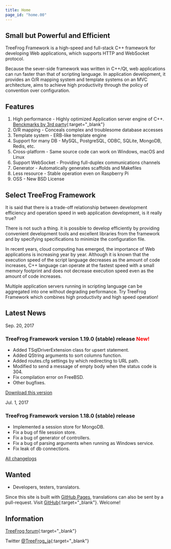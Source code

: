 ```yaml
---
title: Home
page_id: "home.00"
---
```


## <i class="fa fa-bolt" aria-hidden="true"></i> Small but Powerful and Efficient

TreeFrog Framework is a high-speed and full-stack C++ framework for developing Web applications, which supports HTTP and WebSocket protocol.

Because the sever-side framework was written in C++/Qt, web applications can run faster than that of scripting language. In application development, it provides an O/R mapping system and template systems on an MVC architecture, aims to achieve high productivity through the policy of  convention over configuration.


## <i class="fa fa-flag" aria-hidden="true"></i> Features

  1. High performance - Highly optimized Application server engine of C++.  [Benckmarks by 3rd party](http://www.techempower.com/benchmarks/){:target="_blank"}
  2. O/R mapping  - Conceals complex and troublesome database accesses
  3. Template system  - ERB-like template engine
  4. Support for many DB - MySQL, PostgreSQL, ODBC, SQLite, MongoDB, Redis, etc.
  5. Cross-platform  - Same source code can work on Windows, macOS and Linux
  6. Support WebSocket - Providing full-duplex communications channels
  7. Generator - Automatically generates scaffolds and Makefiles
  8. Less resource -  Stable operation even on Raspberry Pi
  9. OSS  - New BSD License


## <i class="fa fa-comment" aria-hidden="true"></i> Select TreeFrog Framework

It is said that there is a trade-off relationship between development efficiency and operation speed in web application development, is it really true?

There is not such a thing. it is possible to develop efficiently by providing convenient development tools and excellent libraries from the framework and by specifying specifications to minimize the configuration file.

In recent years, cloud computing has emerged, the importance of Web applications is increasing year by year. Although it is known that the execution speed of the script language decreases as the amount of code increases, C++ language can operate at the fastest speed with a small memory footprint and does not decrease execution speed even as the amount of code increases.

Multiple application servers running in scripting language can be aggregated into one without degrading performance.
Try TreeFrog Framework which combines high productivity and high speed operation!


## <i class="fa fa-exclamation-circle" aria-hidden="true"></i> Latest News

Sep. 20, 2017

### TreeFrog Framework version 1.19.0 (stable) release <span style="color: red;">New!</span>

  - Added TSqlDriverExtension class for upsert statement.
  - Added QString arguments to sort columns function.
  - Added routes.cfg settings by which redirecting to URL path.
  - Modified to send a message of empty body when the status code is 304.
  - Fix compilation error on FreeBSD.
  - Other bugfixes.

  [<i class="fa fa-download" aria-hidden="true"></i> Download this version](download/)

Jul. 1, 2017

### TreeFrog Framework version 1.18.0 (stable) release

  - Implemented a session store for MongoDB.
  - Fix a bug of file session store.
  - Fix a bug of generator of controllers.
  - Fix a bug of parsing arguments when running as Windows service.
  - Fix leak of db connections.

 [<i class="fa fa-list" aria-hidden="true"></i> All changelogs](https://github.com/treefrogframework/treefrog-framework/blob/master/CHANGELOG.md)


## <i class="fa fa-user" aria-hidden="true"></i> Wanted

 - Developers, testers, translators.

Since this site is built with [GitHub Pages](https://pages.github.com/), translations can also be sent by a pull-request.
Visit [GitHub](https://github.com/treefrogframework/treefrog-framework){:target="_blank"}. Welcome!


## <i class="fa fa-info-circle" aria-hidden="true"></i> Information

[TreeFrog forum](https://groups.google.com/forum/#!forum/treefrogframework){:target="_blank"}

Twitter [@TreeFrog_ja](https://twitter.com/TreeFrog_ja){:target="_blank"}
